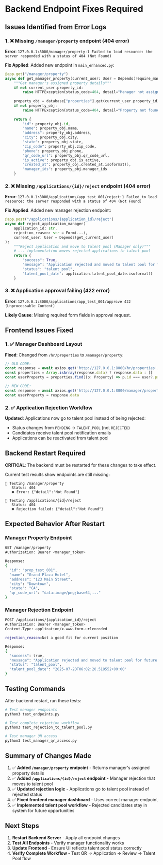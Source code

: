 # Backend Endpoint Fixes Required

## Issues Identified from Error Logs

### 1. ❌ Missing `/manager/property` endpoint (404 error)
**Error**: `127.0.0.1:8000/manager/property:1 Failed to load resource: the server responded with a status of 404 (Not Found)`

**Fix Applied**: Added new endpoint in `main_enhanced.py`:
```python
@app.get("/manager/property")
async def get_manager_property(current_user: User = Depends(require_manager_role)):
    """Get manager's assigned property details"""
    if not current_user.property_id:
        raise HTTPException(status_code=404, detail="Manager not assigned to any property")
    
    property_obj = database["properties"].get(current_user.property_id)
    if not property_obj:
        raise HTTPException(status_code=404, detail="Property not found")
    
    return {
        "id": property_obj.id,
        "name": property_obj.name,
        "address": property_obj.address,
        "city": property_obj.city,
        "state": property_obj.state,
        "zip_code": property_obj.zip_code,
        "phone": property_obj.phone,
        "qr_code_url": property_obj.qr_code_url,
        "is_active": property_obj.is_active,
        "created_at": property_obj.created_at.isoformat(),
        "manager_ids": property_obj.manager_ids
    }
```

### 2. ❌ Missing `/applications/{id}/reject` endpoint (404 error)
**Error**: `127.0.0.1:8000/applications/app_test_001/reject:1 Failed to load resource: the server responded with a status of 404 (Not Found)`

**Fix Applied**: Added new manager rejection endpoint:
```python
@app.post("/applications/{application_id}/reject")
async def reject_application_manager(
    application_id: str,
    rejection_reason: str = Form(...),
    current_user: User = Depends(get_current_user)
):
    """Reject application and move to talent pool (Manager only)"""
    # ... implementation moves rejected applications to talent pool
    return {
        "success": True,
        "message": "Application rejected and moved to talent pool for future opportunities",
        "status": "talent_pool",
        "talent_pool_date": application.talent_pool_date.isoformat()
    }
```

### 3. ❌ Application approval failing (422 error)
**Error**: `127.0.0.1:8000/applications/app_test_001/approve 422 (Unprocessable Content)`

**Likely Cause**: Missing required form fields in approval request.

## Frontend Issues Fixed

### 1. ✅ Manager Dashboard Layout
**Fixed**: Changed from `/hr/properties` to `/manager/property`:
```typescript
// OLD CODE:
const response = await axios.get('http://127.0.0.1:8000/hr/properties', axiosConfig)
const properties = Array.isArray(response.data) ? response.data : []
const userProperty = properties.find((p: Property) => p.id === user?.property_id)

// NEW CODE:
const response = await axios.get('http://127.0.0.1:8000/manager/property', axiosConfig)
const userProperty = response.data
```

### 2. ✅ Application Rejection Workflow
**Updated**: Applications now go to talent pool instead of being rejected:
- Status changes from `PENDING` → `TALENT_POOL` (not `REJECTED`)
- Candidates receive talent pool notification emails
- Applications can be reactivated from talent pool

## Backend Restart Required

**CRITICAL**: The backend must be restarted for these changes to take effect.

Current test results show endpoints are still missing:
```
🧪 Testing /manager/property
   Status: 404
   ❌ Error: {"detail":"Not Found"}

🧪 Testing /applications/{id}/reject
   Status: 404
   ❌ Rejection failed: {"detail":"Not Found"}
```

## Expected Behavior After Restart

### Manager Property Endpoint
```bash
GET /manager/property
Authorization: Bearer <manager_token>

Response:
{
  "id": "prop_test_001",
  "name": "Grand Plaza Hotel",
  "address": "123 Main Street",
  "city": "Downtown",
  "state": "CA",
  "qr_code_url": "data:image/png;base64,..."
}
```

### Manager Rejection Endpoint
```bash
POST /applications/{application_id}/reject
Authorization: Bearer <manager_token>
Content-Type: application/x-www-form-urlencoded

rejection_reason=Not a good fit for current position

Response:
{
  "success": true,
  "message": "Application rejected and moved to talent pool for future opportunities",
  "status": "talent_pool",
  "talent_pool_date": "2025-07-28T06:02:20.518552+00:00"
}
```

## Testing Commands

After backend restart, run these tests:

```bash
# Test manager endpoints
python3 test_endpoints.py

# Test complete rejection workflow
python3 test_rejection_to_talent_pool.py

# Test manager QR access
python3 test_manager_qr_access.py
```

## Summary of Changes Made

1. ✅ **Added `/manager/property` endpoint** - Returns manager's assigned property details
2. ✅ **Added `/applications/{id}/reject` endpoint** - Manager rejection that moves to talent pool
3. ✅ **Updated rejection logic** - Applications go to talent pool instead of rejected status
4. ✅ **Fixed frontend manager dashboard** - Uses correct manager endpoint
5. ✅ **Implemented talent pool workflow** - Rejected candidates stay in system for future opportunities

## Next Steps

1. **Restart Backend Server** - Apply all endpoint changes
2. **Test All Endpoints** - Verify manager functionality works
3. **Update Frontend** - Ensure UI reflects talent pool status correctly
4. **Verify Complete Workflow** - Test QR → Application → Review → Talent Pool flow